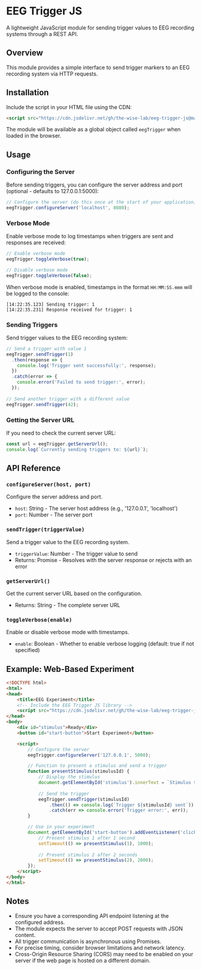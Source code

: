 # EEG Trigger JS

A lightweight JavaScript module for sending trigger values to EEG recording systems through a REST API.

## Overview

This module provides a simple interface to send trigger markers to an EEG recording system via HTTP requests. 

## Installation

Include the script in your HTML file using the CDN:

```html
<script src="https://cdn.jsdelivr.net/gh/the-wise-lab/eeg-trigger-js@main/triggers.js"></script>
```

The module will be available as a global object called `eegTrigger` when loaded in the browser.

## Usage

### Configuring the Server

Before sending triggers, you can configure the server address and port (optional - defaults to 127.0.0.1:5000):

```javascript
// Configure the server (do this once at the start of your application)
eegTrigger.configureServer('localhost', 8080);
```

### Verbose Mode

Enable verbose mode to log timestamps when triggers are sent and responses are received:

```javascript
// Enable verbose mode
eegTrigger.toggleVerbose(true);

// Disable verbose mode
eegTrigger.toggleVerbose(false);
```

When verbose mode is enabled, timestamps in the format `HH:MM:SS.mmm` will be logged to the console:

```
[14:22:35.123] Sending trigger: 1
[14:22:35.231] Response received for trigger: 1
```

### Sending Triggers

Send trigger values to the EEG recording system:

```javascript
// Send a trigger with value 1
eegTrigger.sendTrigger(1)
  .then(response => {
    console.log('Trigger sent successfully:', response);
  })
  .catch(error => {
    console.error('Failed to send trigger:', error);
  });
  
// Send another trigger with a different value
eegTrigger.sendTrigger(42);
```

### Getting the Server URL

If you need to check the current server URL:

```javascript
const url = eegTrigger.getServerUrl();
console.log(`Currently sending triggers to: ${url}`);
```

## API Reference

### `configureServer(host, port)`

Configure the server address and port.

- `host`: String - The server host address (e.g., '127.0.0.1', 'localhost')
- `port`: Number - The server port

### `sendTrigger(triggerValue)`

Send a trigger value to the EEG recording system.

- `triggerValue`: Number - The trigger value to send
- Returns: Promise - Resolves with the server response or rejects with an error

### `getServerUrl()`

Get the current server URL based on the configuration.

- Returns: String - The complete server URL

### `toggleVerbose(enable)`

Enable or disable verbose mode with timestamps.

- `enable`: Boolean - Whether to enable verbose logging (default: true if not specified)

## Example: Web-Based Experiment

```html
<!DOCTYPE html>
<html>
<head>
    <title>EEG Experiment</title>
    <!-- Include the EEG Trigger JS library -->
    <script src="https://cdn.jsdelivr.net/gh/the-wise-lab/eeg-trigger-js@main/triggers.js"></script>
</head>
<body>
    <div id="stimulus">Ready</div>
    <button id="start-button">Start Experiment</button>

    <script>
        // Configure the server
        eegTrigger.configureServer('127.0.0.1', 5000);

        // Function to present a stimulus and send a trigger
        function presentStimulus(stimulusId) {
            // Display the stimulus
            document.getElementById('stimulus').innerText = `Stimulus ${stimulusId}`;
            
            // Send the trigger
            eegTrigger.sendTrigger(stimulusId)
                .then(() => console.log(`Trigger ${stimulusId} sent`))
                .catch(err => console.error('Trigger error:', err));
        }

        // Use in your experiment
        document.getElementById('start-button').addEventListener('click', () => {
            // Present stimulus 1 after 1 second
            setTimeout(() => presentStimulus(1), 1000);
            
            // Present stimulus 2 after 2 seconds
            setTimeout(() => presentStimulus(2), 2000);
        });
    </script>
</body>
</html>
```

## Notes

- Ensure you have a corresponding API endpoint listening at the configured address.
- The module expects the server to accept POST requests with JSON content.
- All trigger communication is asynchronous using Promises.
- For precise timing, consider browser limitations and network latency.
- Cross-Origin Resource Sharing (CORS) may need to be enabled on your server if the web page is hosted on a different domain.
